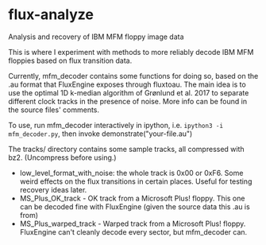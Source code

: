 # flux-analyze
Analysis and recovery of IBM MFM floppy image data

This is where I experiment with methods to more reliably decode IBM MFM floppies
based on flux transition data.

Currently, mfm_decoder contains some functions for doing so, based on the .au
format that FluxEngine exposes through fluxtoau. The main idea is to use the
optimal 1D k-median algorithm of Grønlund et al. 2017 to separate different
clock tracks in the presence of noise. More info can be found in the source
files' comments.

To use, run mfm_decoder interactively in ipython, i.e. `ipython3 -i mfm_decoder.py`, then invoke demonstrate("your-file.au")

The tracks/ directory contains some sample tracks, all compressed with bz2.
(Uncompress before using.)

- low_level_format_with_noise: the whole track is 0x00 or 0xF6. Some weird effects on the flux transitions in certain places. Useful for testing recovery ideas later.
- MS_Plus_OK_track - OK track from a Microsoft Plus! floppy. This one can be decoded fine with FluxEngine (given the source data this .au is from)
- MS_Plus_warped_track - Warped track from a Microsoft Plus! floppy. FluxEngine can't cleanly decode every sector, but mfm_decoder can.
